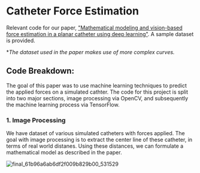 # Catheter Force Estimation
Relevant code for our paper, ["Mathematical modeling and vision-based force estimation in a planar catheter using deep learning"](https://huzaifazar.me/catheter_force_estimation.pdf). A sample dataset is provided.

**The dataset used in the paper makes use of more complex curves.*

## Code Breakdown:

  The goal of this paper was to use machine learning techniques to predict the applied forces on a simulated cathter. The code for this project is split into two major sections, image processing via OpenCV, and subsequently the machine learning process via TensorFlow.

### 1. Image Processing

We have dataset of various simulated catheters with forces applied. The goal with image processing is to extract the center line of these catheter, in terms of real world distanes. Using these distances, we can formulate a mathematical model as described in the paper.


![final_61b96a6ab6df2f009b829b00_531529](https://user-images.githubusercontent.com/57844356/146122418-edb37209-3fcb-45bd-85a6-e249e2bba124.png)

